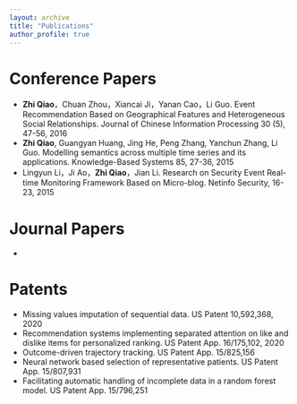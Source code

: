 ```yaml
---
layout: archive
title: "Publications"
author_profile: true
---
```


Conference Papers
======

* <b>Zhi Qiao</b>，Chuan Zhou，Xiancai Ji，Yanan Cao，Li Guo. Event Recommendation Based on Geographical Features and Heterogeneous Social Relationships. Journal of Chinese Information Processing 30 (5), 47-56, 2016
* <b>Zhi Qiao</b>, Guangyan Huang, Jing He, Peng Zhang, Yanchun Zhang, Li Guo. Modelling semantics across multiple time series and its applications. Knowledge-Based Systems 85, 27-36, 2015
* Lingyun Li，Ji Ao，<b>Zhi Qiao</b>，Jian Li. Research on Security Event Real-time Monitoring Framework Based on Micro-blog. Netinfo Security, 16-23, 2015


Journal Papers
======
* 

Patents
======
* Missing values imputation of sequential data. US Patent 10,592,368, 2020
* Recommendation systems implementing separated attention on like and dislike items for personalized ranking. US Patent App. 16/175,102, 2020
* Outcome-driven trajectory tracking. US Patent App. 15/825,156
* Neural network based selection of representative patients. US Patent App. 15/807,931
* Facilitating automatic handling of incomplete data in a random forest model. US Patent App. 15/796,251
